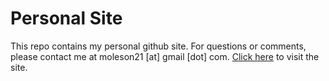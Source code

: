 # Personal Site

This repo contains my personal github site. For questions or comments, please contact me at moleson21 [at] gmail [dot] com. [Click here](https://moleson21.github.io) to visit the site.
